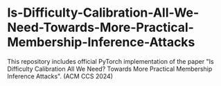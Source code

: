 # Is-Difficulty-Calibration-All-We-Need-Towards-More-Practical-Membership-Inference-Attacks
This repository includes official PyTorch implementation of the paper "Is Difficulty Calibration All We Need? Towards More Practical Membership Inference Attacks". (ACM CCS 2024)
